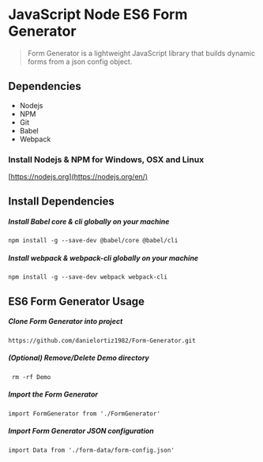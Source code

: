 # JavaScript Node ES6 Form Generator

> Form Generator is a lightweight JavaScript library that builds dynamic forms from a json config object.

## Dependencies
* Nodejs
* NPM
* Git
* Babel 
* Webpack 

### Install Nodejs & NPM for Windows, OSX and Linux
[https://nodejs.org](https://nodejs.org/en/)

## Install Dependencies

##### Install Babel core & cli globally on your machine
    npm install -g --save-dev @babel/core @babel/cli

##### Install webpack & webpack-cli globally on your machine
    npm install -g --save-dev webpack webpack-cli

## ES6 Form Generator Usage

##### Clone Form Generator into project
    https://github.com/danielortiz1982/Form-Generator.git

##### (Optional) Remove/Delete Demo directory
     rm -rf Demo

##### Import the Form Generator
    import FormGenerator from './FormGenerator'

##### Import Form Generator JSON configuration
    import Data from './form-data/form-config.json'